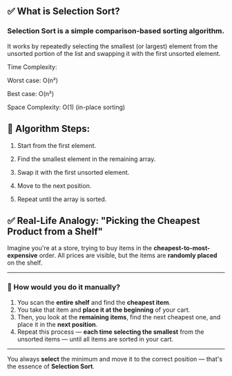 ## ✅ What is Selection Sort?
### Selection Sort is a simple comparison-based sorting algorithm.

It works by repeatedly selecting the smallest (or largest) element from the unsorted portion of the list and swapping it with the first unsorted element.

Time Complexity:

Worst case: O(n²)

Best case: O(n²)

Space Complexity: O(1) (in-place sorting)

## 🧠 Algorithm Steps:
1. Start from the first element.

2. Find the smallest element in the remaining array.

3. Swap it with the first unsorted element.

4. Move to the next position.

5. Repeat until the array is sorted.


## ✅ Real-Life Analogy: "Picking the Cheapest Product from a Shelf"

Imagine you're at a store, trying to buy items in the **cheapest-to-most-expensive** order. All prices are visible, but the items are **randomly placed** on the shelf.

---

### 🔁 How would you do it manually?

1. You scan the **entire shelf** and find the **cheapest item**.
2. You take that item and **place it at the beginning** of your cart.
3. Then, you look at the **remaining items**, find the next cheapest one, and place it in the **next position**.
4. Repeat this process — **each time selecting the smallest** from the unsorted items — until all items are sorted in your cart.

--- 

You always **select** the minimum and move it to the correct position — that's the essence of **Selection Sort**.

